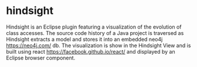 # hindsight

Hindsight is an Eclipse plugin featuring a visualization of the evolution of class accesses. 
The source code history of a Java project is traversed as Hindsight extracts a model and stores it into an embedded neo4j https://neo4j.com/ db.
The visualization is show in the Hindsight View and is built using react https://facebook.github.io/react/ and displayed by an Eclipse browser component.
